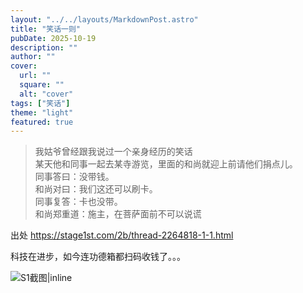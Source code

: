 ```yaml
---
layout: "../../layouts/MarkdownPost.astro"
title: "笑话一则"
pubDate: 2025-10-19
description: ""
author: ""
cover:
  url: ""
  square: ""
  alt: "cover"
tags: ["笑话"]
theme: "light"
featured: true
---
```



>我姑爷曾经跟我说过一个亲身经历的笑话  
>某天他和同事一起去某寺游览，里面的和尚就迎上前请他们捐点儿。  
>同事答曰：没带钱。  
>和尚对曰：我们这还可以刷卡。  
>同事复答：卡也没带。  
>和尚郑重道：施主，在菩萨面前不可以说谎  

出处 https://stage1st.com/2b/thread-2264818-1-1.html

科技在进步，如今连功德箱都扫码收钱了。。。

![S1截图|inline](/image/joke-1/Snipaste_2025-10-19_23-19-53.png)